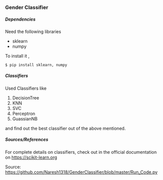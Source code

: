### Gender Classifier

##### Dependencies

Need the following libraries

- sklearn
- numpy

To install it ,

```
$ pip install sklearn, numpy
```



##### Classifiers

Used Classifiers like

1. DecisionTree
2. KNN
3. SVC
4. Perceptron
5. GuassianNB

and find out the best classifier out of the above mentioned.



##### Sources/References

For complete details on classifiers, check out in the official documentation on https://scikit-learn.org

Source: https://github.com/Naresh1318/GenderClassifier/blob/master/Run_Code.py